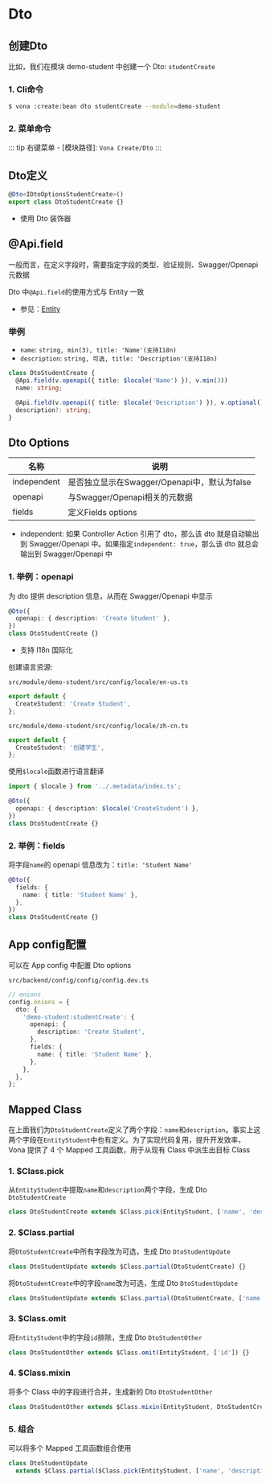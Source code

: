 # Dto

## 创建Dto

比如，我们在模块 demo-student 中创建一个 Dto: `studentCreate`

### 1. Cli命令

``` bash
$ vona :create:bean dto studentCreate --module=demo-student
```

### 2. 菜单命令

::: tip
右键菜单 - [模块路径]: `Vona Create/Dto`
:::

## Dto定义

``` typescript
@Dto<IDtoOptionsStudentCreate>()
export class DtoStudentCreate {}
```

- 使用 Dto 装饰器

## @Api.field

一般而言，在定义字段时，需要指定字段的类型、验证规则、Swagger/Openapi 元数据

Dto 中`@Api.field`的使用方式与 Entity 一致

  - 参见：[Entity](./entity.md)

### 举例

- `name`: `string, min(3), title: 'Name'(支持I18n)`
- `description`: `string, 可选, title: 'Description'(支持I18n)`

``` typescript
class DtoStudentCreate {
  @Api.field(v.openapi({ title: $locale('Name') }), v.min(3))
  name: string;

  @Api.field(v.openapi({ title: $locale('Description') }), v.optional())
  description?: string;
}
```

## Dto Options

|名称|说明|
|--|--|
|independent|是否独立显示在Swagger/Openapi中，默认为false|
|openapi|与Swagger/Openapi相关的元数据|
|fields|定义Fields options|

- independent: 如果 Controller Action 引用了 dto，那么该 dto 就是自动输出到 Swagger/Openapi 中。如果指定`independent: true`，那么该 dto 就总会输出到 Swagger/Openapi 中

### 1. 举例：openapi

为 dto 提供 description 信息，从而在 Swagger/Openapi 中显示

``` typescript
@Dto({
  openapi: { description: 'Create Student' },
})
class DtoStudentCreate {}
```

* 支持 I18n 国际化

创建语言资源:

`src/module/demo-student/src/config/locale/en-us.ts`

``` typescript
export default {
  CreateStudent: 'Create Student',
};
```

`src/module/demo-student/src/config/locale/zh-cn.ts`

``` typescript
export default {
  CreateStudent: '创建学生',
};
```

使用`$locale`函数进行语言翻译

``` typescript
import { $locale } from '../.metadata/index.ts';

@Dto({
  openapi: { description: $locale('CreateStudent') },
})
class DtoStudentCreate {}
```

### 2. 举例：fields

将字段`name`的 openapi 信息改为：`title: 'Student Name'`

``` typescript
@Dto({
  fields: {
    name: { title: 'Student Name' },
  },
})
class DtoStudentCreate {}
```

## App config配置

可以在 App config 中配置 Dto options

`src/backend/config/config/config.dev.ts`

``` typescript
// onions
config.onions = {
  dto: {
    'demo-student:studentCreate': {
      openapi: { 
        description: 'Create Student',
      },
      fields: {
        name: { title: 'Student Name' },
      },
    },
  },
};
```

## Mapped Class

在上面我们为`DtoStudentCreate`定义了两个字段：`name`和`description`。事实上这两个字段在`EntityStudent`中也有定义。为了实现代码复用，提升开发效率，Vona 提供了 4 个 Mapped 工具函数，用于从现有 Class 中派生出目标 Class

### 1. $Class.pick

从`EntityStudent`中提取`name`和`description`两个字段，生成 Dto `DtoStudentCreate`

``` typescript
class DtoStudentCreate extends $Class.pick(EntityStudent, ['name', 'description']) {}
```

### 2. $Class.partial

将`DtoStudentCreate`中所有字段改为可选，生成 Dto `DtoStudentUpdate`

``` typescript
class DtoStudentUpdate extends $Class.partial(DtoStudentCreate) {}
```

将`DtoStudentCreate`中的字段`name`改为可选，生成 Dto `DtoStudentUpdate`

``` typescript
class DtoStudentUpdate extends $Class.partial(DtoStudentCreate, ['name']) {}
```

### 3. $Class.omit

将`EntityStudent`中的字段`id`排除，生成 Dto `DtoStudentOther`

``` typescript
class DtoStudentOther extends $Class.omit(EntityStudent, ['id']) {}
```

### 4. $Class.mixin

将多个 Class 中的字段进行合并，生成新的 Dto `DtoStudentOther`

``` typescript
class DtoStudentOther extends $Class.mixin(EntityStudent, DtoStudentCreate, DtoStudentUpdate) {}
```

### 5. 组合

可以将多个 Mapped 工具函数组合使用

``` typescript
class DtoStudentUpdate 
  extends $Class.partial($Class.pick(EntityStudent, ['name', 'description'])) {}
```
